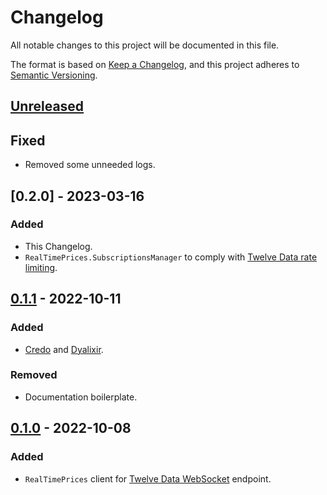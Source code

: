 # Changelog

All notable changes to this project will be documented in this file.

The format is based on [Keep a Changelog](https://keepachangelog.com/en/1.0.0/),
and this project adheres to [Semantic Versioning](https://semver.org/spec/v2.0.0.html).

## [Unreleased]

## Fixed

- Removed some unneeded logs.

## [0.2.0] - 2023-03-16

### Added

- This Changelog.
- `RealTimePrices.SubscriptionsManager` to comply with
  [Twelve Data rate limiting](https://support.twelvedata.com/en/articles/5194610-websocket-faq).

## [0.1.1] - 2022-10-11

### Added

- [Credo](https://github.com/rrrene/credo) and [Dyalixir](https://github.com/jeremyjh/dialyxir).

### Removed

- Documentation boilerplate.

## [0.1.0] - 2022-10-08

### Added

- `RealTimePrices` client for [Twelve Data WebSocket](https://twelvedata.com/docs#real-time-price-websocket) endpoint.

[unreleased]: https://github.com/borgoat/ex_twelve_data/compare/v0.1.0...HEAD
[0.1.1]: https://github.com/borgoat/ex_twelve_data/compare/v0.1.0...v0.1.1
[0.1.0]: https://github.com/borgoat/ex_twelve_data/releases/tag/v0.1.0
